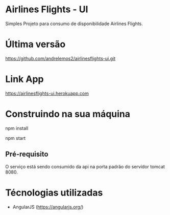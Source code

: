 Airlines Flights - UI
==========================
Simples Projeto para consumo de disponibilidade Airlines Flights.

Última versão
==========================

https://github.com/andrelemos2/airlinesflights-ui.git

Link App
==========================

https://airlinesflights-ui.herokuapp.com


Construindo na sua máquina
==========================
npm install

npm start

## Pré-requisito
O serviço está sendo consumido da api na porta padrão do servidor tomcat 8080.


Técnologias utilizadas
==========================

- AngularJS (https://angularjs.org/)
